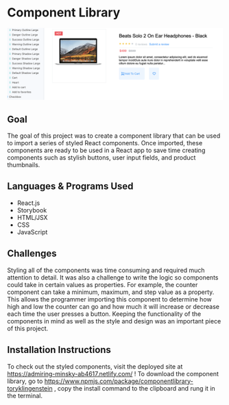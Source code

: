 # Component Library

![thumbnail component](complib.jpg "A Thumbnail Component")

## Goal

The goal of this project was to create a component library that can be used to import a series of styled React components. Once imported, these components are ready to be used in a React app to save time creating components such as stylish buttons, user input fields, and product thumbnails.

## Languages & Programs Used

- React.js
- Storybook
- HTML/JSX
- CSS
- JavaScript

## Challenges

Styling all of the components was time consuming and required much attention to detail. It was also a challenge to write the logic so components could take in certain values as properties. For example, the counter component can take a minimum, maximum, and step value as a property. This allows the programmer importing this component to determine how high and low the counter can go and how much it will increase or decrease each time the user presses a button. Keeping the functionality of the components in mind as well as the style and design was an important piece of this project.

## Installation Instructions

To check out the styled components, visit the deployed site at https://admiring-minsky-ab4617.netlify.com/ !
To download the component library, go to https://www.npmjs.com/package/componentlibrary-toryklingenstein , copy the install command to the clipboard and rung it in the terminal.
